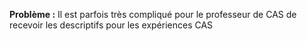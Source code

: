 
 **Problème :** Il est parfois très compliqué pour le professeur de CAS  de recevoir les descriptifs pour les expériences CAS 